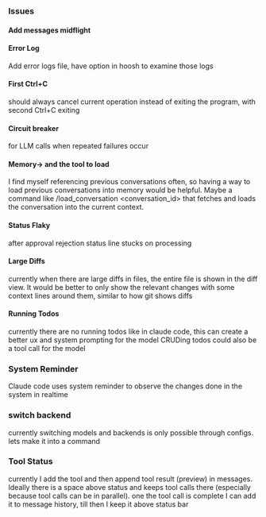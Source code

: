 ### Issues

#### Add messages midflight

#### Error Log

Add error logs file, have option in hoosh to examine those logs

#### First Ctrl+C

should always cancel current operation instead of exiting the program, with second Ctrl+C exiting

#### Circuit breaker

for LLM calls when repeated failures occur

#### Memory-> and the tool to load

I find myself referencing previous conversations often, so having a way to load previous conversations into memory would
be helpful. Maybe a command like /load_conversation <conversation_id> that fetches and loads the conversation into the
current context.

#### Status Flaky

after approval rejection status line stucks on processing

#### Large Diffs

currently when there are large diffs in files, the entire file is shown in the diff view. It would be better to
only show the relevant changes with some context lines around them, similar to how git shows diffs

#### Running Todos

currently there are no running todos like in claude code, this can create a better ux and system prompting for the model
CRUDing todos could also be a tool call for the model

### System Reminder

Claude code uses system reminder to observe the changes done in the system in realtime

### switch backend

currently switching models and backends is only possible through configs. lets make it into a command

### Tool Status

currently I add the tool and then append tool result (preview) in messages. Ideally there is a space above status and
keeps tool calls there
(especially because tool calls can be in parallel). one the tool call is complete I can add it to message history, till
then I keep it above status bar
